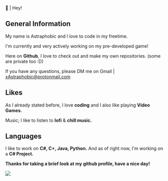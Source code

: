 👋 | Hey!

General Information
-----------------------
My name is Astraphobic and I love to code in my freetime.


I'm currently and very actively working on my pre-developed game!


Here on **Github**, I love to check out and make my own repositories. (some are private too :D)

If you have any questions, please DM me on Gmail | xAstraphobic@protonmail.com

Likes
----------
As I already stated before, I love **coding** and I also like playing **Video Games.**

Music; I like to listen to **lofi** & **chill music.**

Languages
---------------
I like to work on **C#, C+, Java, Python.** And as of right now, I'm working on a **C# Project.**

**Thanks for taking a brief look at my github profile, have a nice day!**


<img src="https://github-readme-stats.vercel.app/api?username=astraphobic&&show_icons=true&title_color=ffffff&icon_color=bb2acf&text_color=daf7dc&bg_color=191919">

